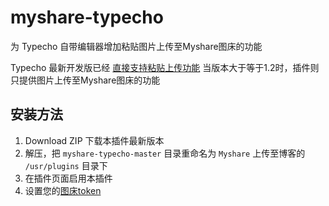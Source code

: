 # myshare-typecho
为 Typecho 自带编辑器增加粘贴图片上传至Myshare图床的功能  

Typecho 最新开发版已经 [直接支持粘贴上传功能](https://github.com/typecho/typecho/commit/0b1096c588a68ac83eac283862fedb459afb3327)
当版本大于等于1.2时，插件则只提供图片上传至Myshare图床的功能

## 安装方法
1. Download ZIP 下载本插件最新版本
2. 解压，把 `myshare-typecho-master` 目录重命名为 `Myshare` 上传至博客的 `/usr/plugins` 目录下
3. 在插件页面启用本插件
4. 设置您的[图床token](https://www.myshare.cc/user/tokens)
